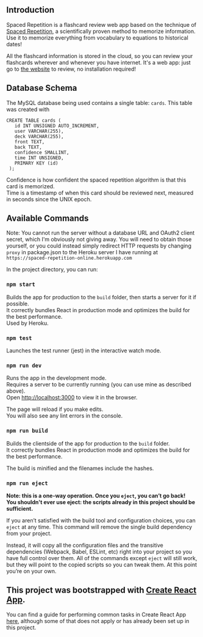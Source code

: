 
## Introduction

Spaced Repetition is a flashcard review web app based on the technique of [Spaced Repetition](https://en.wikipedia.org/wiki/Spaced_repetition), a scientifically proven method to memorize information. Use it to memorize everything from vocabulary to equations to historical dates!

 All the flashcard information is stored in the cloud, so you can review your flashcards wherever and whenever you have internet. It's a web app: just go to [the website](https://spaced-repetition-online.herokuapp.com) to review, no installation required!

 ## Database Schema

 The MySQL database being used contains a single table: ```cards```. This table was created with 
 ~~~~
 CREATE TABLE cards (
	id INT UNSIGNED AUTO_INCREMENT,
    user VARCHAR(255),
    deck VARCHAR(255),
    front TEXT,
    back TEXT,
    confidence SMALLINT, 
    time INT UNSIGNED,
    PRIMARY KEY (id)
  );
  ~~~~

  Confidence is how confident the spaced repetition algorithm is that this card is memorized.<br>
  Time is a timestamp of when this card should be reviewed next, measured in seconds since the UNIX epoch.

## Available Commands

Note: You cannot run the server without a database URL and OAuth2 client secret, which I'm obviously not giving away. You will need to obtain those yourself, or you could instead simply redirect HTTP requests by changing ```proxy``` in package.json to the Heroku server I have running at ```https://spaced-repetition-online.herokuapp.com```

In the project directory, you can run:

### `npm start`

Builds the app for production to the `build` folder, then starts a server for it if possible.<br>
It correctly bundles React in production mode and optimizes the build for the best performance.<br>
Used by Heroku.
### `npm test`

Launches the test runner (jest) in the interactive watch mode.<br>

### `npm run dev`

Runs the app in the development mode.<br> 
Requires a server to be currently running (you can use mine as described above).<br>
Open [http://localhost:3000](http://localhost:3000) to view it in the browser.

The page will reload if you make edits.<br>
You will also see any lint errors in the console.
### `npm run build`

Builds the clientside of the app for production to the `build` folder.<br>
It correctly bundles React in production mode and optimizes the build for the best performance.

The build is minified and the filenames include the hashes.<br>

### `npm run eject`

**Note: this is a one-way operation. Once you `eject`, you can’t go back!**<br>
**You shouldn't ever use eject: the scripts already in this project should be sufficient.**

If you aren’t satisfied with the build tool and configuration choices, you can `eject` at any time. This command will remove the single build dependency from your project.

Instead, it will copy all the configuration files and the transitive dependencies (Webpack, Babel, ESLint, etc) right into your project so you have full control over them. All of the commands except `eject` will still work, but they will point to the copied scripts so you can tweak them. At this point you’re on your own.



## This project was bootstrapped with [Create React App](https://github.com/facebookincubator/create-react-app).
You can find a guide for performing common tasks in Create React App [here](https://github.com/facebookincubator/create-react-app/blob/master/packages/react-scripts/template/README.md), although some of that does not apply or has already been set up in this project.